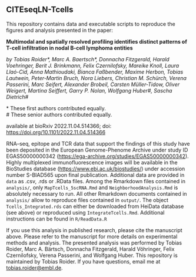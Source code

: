 ## CITEseqLN-Tcells

This repository contains data and executable scripts to reproduce the figures and analysis presented in the paper:

**Multimodal and spatially resolved profiling identifies distinct patterns of T-cell infiltration in nodal B-cell lymphoma entities**  

*by Tobias Roider\*, Marc A. Baertsch\*, Donnacha Fitzgerald, Harald Voehringer, Berit J. Brinkmann, Felix Czernilofsky, Mareike Knoll, Laura Llaó-Cid, Anna Mathioudaki, Bianca Faßbender, Maxime Herbon, Tobias Lautwein, Peter-Martin Bruch, Nora Liebers, Christian M. Schürch, Verena Passerini, Marc Seifert, Alexander Brobeil, Carsten Müller-Tidow, Oliver Weigert, Martina Seiffert, Garry P. Nolan, Wolfgang Huber#, Sascha Dietrich#*

\* These first authors contributed equally.  
\# These senior authors contributed equally.

available at bioRxiv 2022.11.04.514366; doi: https://doi.org/10.1101/2022.11.04.514366

RNA–seq, epitope and TCR data that support the findings of this study have been deposited in the European Genome-Phenome Archive under study ID EGAS50000000342 (https://ega-archive.org/studies/EGAS50000000342).  Highly multiplexed immunofluorescence images will be available in the BioStudies database (https://www.ebi.ac.uk/biostudies/) under accession number S-BIAD565 upon final publication. 
Additional data are provided in `data` as .csv, .rds or .RData files. 
Among the Rmarkdown files contained in `analysis/`, only `MapTcells_5scRNA.Rmd` and `NeighborhoodAnalysis.Rmd` is absolutely necessary to run. All other Rmarkdown documents contained in `analysis/` allow to reproduce files contained in `output/`. The object `Tcells_Integrated.rds` can either be downloaded from HeiData database (see above) or reproduced using `IntegrateTcells.Rmd`. Additional instructions can be found in `R/ReadData.R`

If you use this analysis in published research, please cite the manuscript above. Please refer to the manuscript for more details on experimental methods and analysis. The presented analysis was performed by Tobias Roider, Marc A. Bärtsch, Donnacha Fitzgerald, Harald Vöhringer, Felix Czernilofsky, Verena Passerini, and Wolfgang Huber. This repository is maintained by Tobias Roider. If you have questions, email me at tobias.roider@embl.de.
